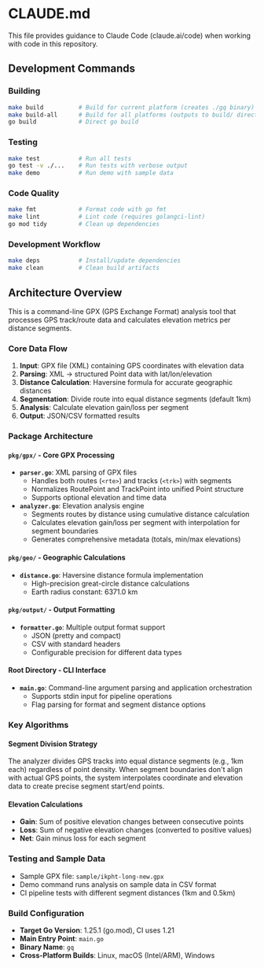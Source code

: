 # CLAUDE.md

This file provides guidance to Claude Code (claude.ai/code) when working with code in this repository.

## Development Commands

### Building
```bash
make build          # Build for current platform (creates ./gq binary)
make build-all      # Build for all platforms (outputs to build/ directory)
go build            # Direct go build
```

### Testing
```bash
make test           # Run all tests
go test -v ./...    # Run tests with verbose output
make demo           # Run demo with sample data
```

### Code Quality
```bash
make fmt            # Format code with go fmt
make lint           # Lint code (requires golangci-lint)
go mod tidy         # Clean up dependencies
```

### Development Workflow
```bash
make deps           # Install/update dependencies
make clean          # Clean build artifacts
```

## Architecture Overview

This is a command-line GPX (GPS Exchange Format) analysis tool that processes GPS track/route data and calculates elevation metrics per distance segments.

### Core Data Flow
1. **Input**: GPX file (XML) containing GPS coordinates with elevation data
2. **Parsing**: XML → structured Point data with lat/lon/elevation
3. **Distance Calculation**: Haversine formula for accurate geographic distances
4. **Segmentation**: Divide route into equal distance segments (default 1km)
5. **Analysis**: Calculate elevation gain/loss per segment
6. **Output**: JSON/CSV formatted results

### Package Architecture

#### `pkg/gpx/` - Core GPX Processing
- **`parser.go`**: XML parsing of GPX files
  - Handles both routes (`<rte>`) and tracks (`<trk>`) with segments
  - Normalizes RoutePoint and TrackPoint into unified Point structure
  - Supports optional elevation and time data
- **`analyzer.go`**: Elevation analysis engine
  - Segments routes by distance using cumulative distance calculation
  - Calculates elevation gain/loss per segment with interpolation for segment boundaries
  - Generates comprehensive metadata (totals, min/max elevations)

#### `pkg/geo/` - Geographic Calculations
- **`distance.go`**: Haversine distance formula implementation
  - High-precision great-circle distance calculations
  - Earth radius constant: 6371.0 km

#### `pkg/output/` - Output Formatting
- **`formatter.go`**: Multiple output format support
  - JSON (pretty and compact)
  - CSV with standard headers
  - Configurable precision for different data types

#### Root Directory - CLI Interface
- **`main.go`**: Command-line argument parsing and application orchestration
  - Supports stdin input for pipeline operations
  - Flag parsing for format and segment distance options

### Key Algorithms

#### Segment Division Strategy
The analyzer divides GPS tracks into equal distance segments (e.g., 1km each) regardless of point density. When segment boundaries don't align with actual GPS points, the system interpolates coordinate and elevation data to create precise segment start/end points.

#### Elevation Calculations
- **Gain**: Sum of positive elevation changes between consecutive points
- **Loss**: Sum of negative elevation changes (converted to positive values)
- **Net**: Gain minus loss for each segment

### Testing and Sample Data
- Sample GPX file: `sample/ikpht-long-new.gpx`
- Demo command runs analysis on sample data in CSV format
- CI pipeline tests with different segment distances (1km and 0.5km)

### Build Configuration
- **Target Go Version**: 1.25.1 (go.mod), CI uses 1.21
- **Main Entry Point**: `main.go`
- **Binary Name**: `gq`
- **Cross-Platform Builds**: Linux, macOS (Intel/ARM), Windows